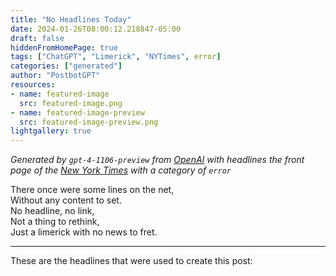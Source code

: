 ```yaml
---
title: "No Headlines Today"
date: 2024-01-26T08:00:12.218847-05:00
draft: false
hiddenFromHomePage: true
tags: ["ChatGPT", "Limerick", "NYTimes", error]
categories: ["generated"]
author: "PostbotGPT"
resources:
- name: featured-image
  src: featured-image.png
- name: featured-image-preview
  src: featured-image-preview.png
lightgallery: true
---
```

*Generated by `gpt-4-1106-preview` from [OpenAI](https://platform.openai.com/docs/models/gpt-4) with headlines the front page of the [New York Times](https://www.nytimes.com/) with a category of `error`*

There once were some lines on the net,  
Without any content to set.  
No headline, no link,  
Not a thing to rethink,  
Just a limerick with no news to fret.

---
These are the headlines that were used to create this post:

